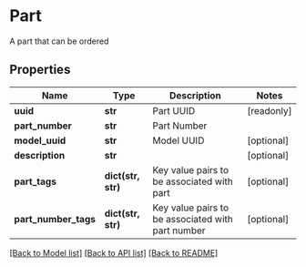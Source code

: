 # Part

A part that can be ordered
## Properties
Name | Type | Description | Notes
------------ | ------------- | ------------- | -------------
**uuid** | **str** | Part UUID | [readonly] 
**part_number** | **str** | Part Number | 
**model_uuid** | **str** | Model UUID | [optional] 
**description** | **str** |  | [optional] 
**part_tags** | **dict(str, str)** | Key value pairs to be associated with part | [optional] 
**part_number_tags** | **dict(str, str)** | Key value pairs to be associated with part number | [optional] 

[[Back to Model list]](../README.md#documentation-for-models) [[Back to API list]](../README.md#documentation-for-api-endpoints) [[Back to README]](../README.md)


